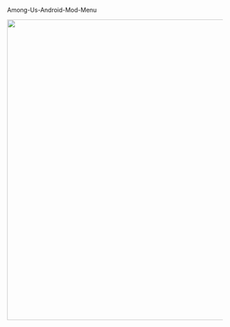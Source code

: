 Among-Us-Android-Mod-Menu

<img src="https://user-images.githubusercontent.com/89693960/132901121-72c1f3a0-caf7-4671-80f7-fc3a920c1232.jpg" width="700" height="700">
